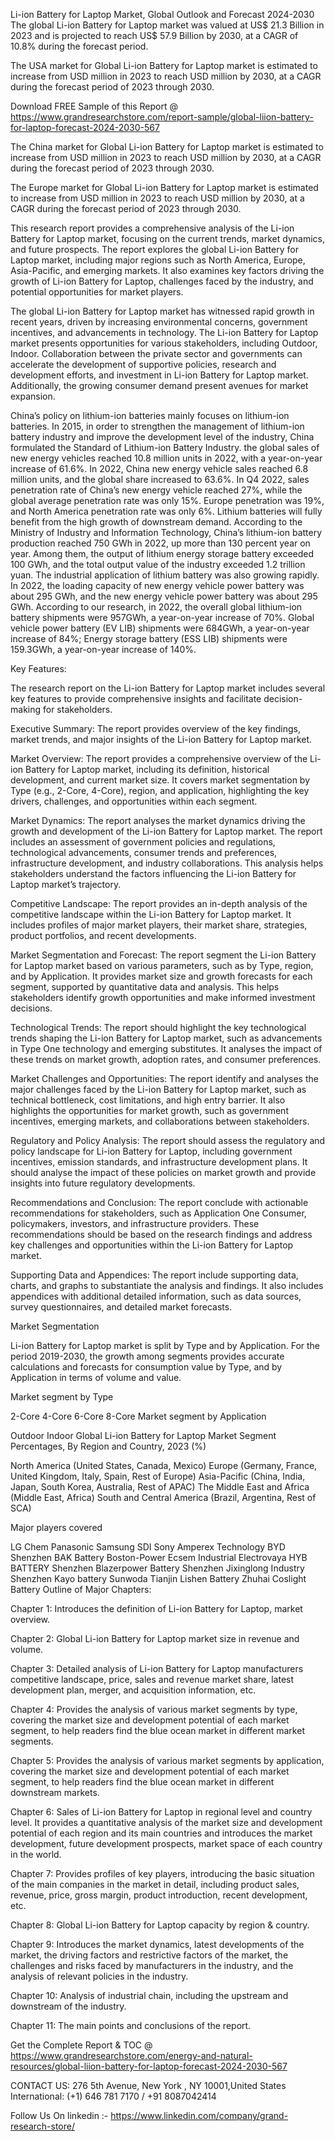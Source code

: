 Li-ion Battery for Laptop Market, Global Outlook and Forecast 2024-2030
The global Li-ion Battery for Laptop market was valued at US$ 21.3 Billion in 2023 and is projected to reach US$ 57.9 Billion by 2030, at a CAGR of 10.8% during the forecast period.

The USA market for Global Li-ion Battery for Laptop market is estimated to increase from USD million in 2023 to reach USD million by 2030, at a CAGR during the forecast period of 2023 through 2030.

Download FREE Sample of this Report @ https://www.grandresearchstore.com/report-sample/global-liion-battery-for-laptop-forecast-2024-2030-567

The China market for Global Li-ion Battery for Laptop market is estimated to increase from USD million in 2023 to reach USD million by 2030, at a CAGR during the forecast period of 2023 through 2030.

The Europe market for Global Li-ion Battery for Laptop market is estimated to increase from USD million in 2023 to reach USD million by 2030, at a CAGR during the forecast period of 2023 through 2030.

This research report provides a comprehensive analysis of the Li-ion Battery for Laptop market, focusing on the current trends, market dynamics, and future prospects. The report explores the global Li-ion Battery for Laptop market, including major regions such as North America, Europe, Asia-Pacific, and emerging markets. It also examines key factors driving the growth of Li-ion Battery for Laptop, challenges faced by the industry, and potential opportunities for market players.

The global Li-ion Battery for Laptop market has witnessed rapid growth in recent years, driven by increasing environmental concerns, government incentives, and advancements in technology. The Li-ion Battery for Laptop market presents opportunities for various stakeholders, including Outdoor, Indoor. Collaboration between the private sector and governments can accelerate the development of supportive policies, research and development efforts, and investment in Li-ion Battery for Laptop market. Additionally, the growing consumer demand present avenues for market expansion.

China’s policy on lithium-ion batteries mainly focuses on lithium-ion batteries. In 2015, in order to strengthen the management of lithium-ion battery industry and improve the development level of the industry, China formulated the Standard of Lithium-ion Battery Industry. the global sales of new energy vehicles reached 10.8 million units in 2022, with a year-on-year increase of 61.6%. In 2022, China new energy vehicle sales reached 6.8 million units, and the global share increased to 63.6%. In Q4 2022, sales penetration rate of China’s new energy vehicle reached 27%, while the global average penetration rate was only 15%. Europe penetration was 19%, and North America penetration rate was only 6%. Lithium batteries will fully benefit from the high growth of downstream demand. According to the Ministry of Industry and Information Technology, China’s lithium-ion battery production reached 750 GWh in 2022, up more than 130 percent year on year. Among them, the output of lithium energy storage battery exceeded 100 GWh, and the total output value of the industry exceeded 1.2 trillion yuan. The industrial application of lithium battery was also growing rapidly. In 2022, the loading capacity of new energy vehicle power battery was about 295 GWh, and the new energy vehicle power battery was about 295 GWh. According to our research, in 2022, the overall global lithium-ion battery shipments were 957GWh, a year-on-year increase of 70%. Global vehicle power battery (EV LIB) shipments were 684GWh, a year-on-year increase of 84%; Energy storage battery (ESS LIB) shipments were 159.3GWh, a year-on-year increase of 140%.

Key Features:

The research report on the Li-ion Battery for Laptop market includes several key features to provide comprehensive insights and facilitate decision-making for stakeholders.

Executive Summary: The report provides overview of the key findings, market trends, and major insights of the Li-ion Battery for Laptop market.

Market Overview: The report provides a comprehensive overview of the Li-ion Battery for Laptop market, including its definition, historical development, and current market size. It covers market segmentation by Type (e.g., 2-Core, 4-Core), region, and application, highlighting the key drivers, challenges, and opportunities within each segment.

Market Dynamics: The report analyses the market dynamics driving the growth and development of the Li-ion Battery for Laptop market. The report includes an assessment of government policies and regulations, technological advancements, consumer trends and preferences, infrastructure development, and industry collaborations. This analysis helps stakeholders understand the factors influencing the Li-ion Battery for Laptop market’s trajectory.

Competitive Landscape: The report provides an in-depth analysis of the competitive landscape within the Li-ion Battery for Laptop market. It includes profiles of major market players, their market share, strategies, product portfolios, and recent developments.

Market Segmentation and Forecast: The report segment the Li-ion Battery for Laptop market based on various parameters, such as by Type, region, and by Application. It provides market size and growth forecasts for each segment, supported by quantitative data and analysis. This helps stakeholders identify growth opportunities and make informed investment decisions.

Technological Trends: The report should highlight the key technological trends shaping the Li-ion Battery for Laptop market, such as advancements in Type One technology and emerging substitutes. It analyses the impact of these trends on market growth, adoption rates, and consumer preferences.

Market Challenges and Opportunities: The report identify and analyses the major challenges faced by the Li-ion Battery for Laptop market, such as technical bottleneck, cost limitations, and high entry barrier. It also highlights the opportunities for market growth, such as government incentives, emerging markets, and collaborations between stakeholders.

Regulatory and Policy Analysis: The report should assess the regulatory and policy landscape for Li-ion Battery for Laptop, including government incentives, emission standards, and infrastructure development plans. It should analyse the impact of these policies on market growth and provide insights into future regulatory developments.

Recommendations and Conclusion: The report conclude with actionable recommendations for stakeholders, such as Application One Consumer, policymakers, investors, and infrastructure providers. These recommendations should be based on the research findings and address key challenges and opportunities within the Li-ion Battery for Laptop market.

Supporting Data and Appendices: The report include supporting data, charts, and graphs to substantiate the analysis and findings. It also includes appendices with additional detailed information, such as data sources, survey questionnaires, and detailed market forecasts.

Market Segmentation

Li-ion Battery for Laptop market is split by Type and by Application. For the period 2019-2030, the growth among segments provides accurate calculations and forecasts for consumption value by Type, and by Application in terms of volume and value.

Market segment by Type

2-Core
4-Core
6-Core
8-Core
Market segment by Application

Outdoor
Indoor
Global Li-ion Battery for Laptop Market Segment Percentages, By Region and Country, 2023 (%)

North America (United States, Canada, Mexico)
Europe (Germany, France, United Kingdom, Italy, Spain, Rest of Europe)
Asia-Pacific (China, India, Japan, South Korea, Australia, Rest of APAC)
The Middle East and Africa (Middle East, Africa)
South and Central America (Brazil, Argentina, Rest of SCA)

Major players covered

LG Chem
Panasonic
Samsung SDI
Sony
Amperex Technology
BYD
Shenzhen BAK Battery
Boston-Power
Ecsem Industrial
Electrovaya
HYB BATTERY
Shenzhen Blazerpower Battery
Shenzhen Jixinglong Industry
Shenzhen Kayo battery
Sunwoda
Tianjin Lishen Battery
Zhuhai Coslight Battery
Outline of Major Chapters:

Chapter 1: Introduces the definition of Li-ion Battery for Laptop, market overview.

Chapter 2: Global Li-ion Battery for Laptop market size in revenue and volume.

Chapter 3: Detailed analysis of Li-ion Battery for Laptop manufacturers competitive landscape, price, sales and revenue market share, latest development plan, merger, and acquisition information, etc.

Chapter 4: Provides the analysis of various market segments by type, covering the market size and development potential of each market segment, to help readers find the blue ocean market in different market segments.

Chapter 5: Provides the analysis of various market segments by application, covering the market size and development potential of each market segment, to help readers find the blue ocean market in different downstream markets.

Chapter 6: Sales of Li-ion Battery for Laptop in regional level and country level. It provides a quantitative analysis of the market size and development potential of each region and its main countries and introduces the market development, future development prospects, market space of each country in the world.

Chapter 7: Provides profiles of key players, introducing the basic situation of the main companies in the market in detail, including product sales, revenue, price, gross margin, product introduction, recent development, etc.

Chapter 8: Global Li-ion Battery for Laptop capacity by region & country.

Chapter 9: Introduces the market dynamics, latest developments of the market, the driving factors and restrictive factors of the market, the challenges and risks faced by manufacturers in the industry, and the analysis of relevant policies in the industry.

Chapter 10: Analysis of industrial chain, including the upstream and downstream of the industry.

Chapter 11: The main points and conclusions of the report.

Get the Complete Report & TOC @ https://www.grandresearchstore.com/energy-and-natural-resources/global-liion-battery-for-laptop-forecast-2024-2030-567

CONTACT US:
276 5th Avenue, New York , NY 10001,United States
International: (+1) 646 781 7170 / +91 8087042414

Follow Us On linkedin :- https://www.linkedin.com/company/grand-research-store/
